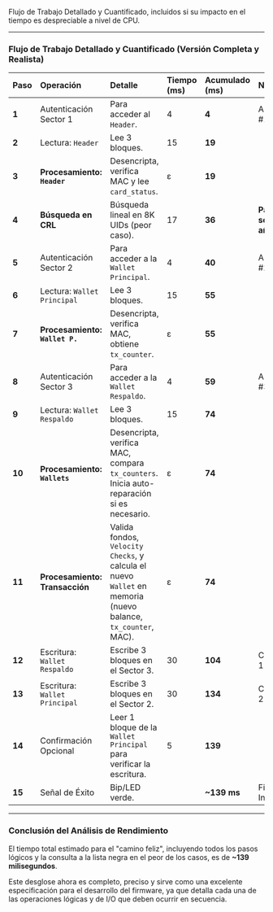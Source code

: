 Flujo de Trabajo Detallado y Cuantificado, incluidos si su impacto en el tiempo es despreciable a nivel de CPU.

---
### **Flujo de Trabajo Detallado y Cuantificado (Versión Completa y Realista)**

| Paso | Operación | Detalle | Tiempo (ms) | Acumulado (ms) | Notas |
| :--- | :--- | :--- | :--- | :--- | :--- |
| **1** | Autenticación Sector 1 | Para acceder al `Header`. | 4 | **4** | Autenticación #1 |
| **2** | Lectura: `Header` | Lee 3 bloques. | 15 | **19** | |
| **3** | **Procesamiento: `Header`** | Desencripta, verifica MAC y lee `card_status`. | ε | **19** | |
| **4** | **Búsqueda en CRL** | Búsqueda lineal en 8K UIDs (peor caso). | 17 | **36** | **Paso de seguridad añadido** |
| **5** | Autenticación Sector 2 | Para acceder a la `Wallet Principal`. | 4 | **40** | Autenticación #2 |
| **6** | Lectura: `Wallet Principal` | Lee 3 bloques. | 15 | **55** | |
| **7** | **Procesamiento: `Wallet P.`** | Desencripta, verifica MAC, obtiene `tx_counter`. | ε | **55** | |
| **8** | Autenticación Sector 3 | Para acceder a la `Wallet Respaldo`. | 4 | **59** | Autenticación #3 |
| **9** | Lectura: `Wallet Respaldo` | Lee 3 bloques. | 15 | **74** | |
| **10**| **Procesamiento: `Wallets`** | Desencripta, verifica MAC, compara `tx_counters`. Inicia auto-reparación si es necesario. | ε | **74** | |
| **11**| **Procesamiento: Transacción** | Valida fondos, `Velocity Checks`, y calcula el nuevo `Wallet` en memoria (nuevo balance, `tx_counter`, MAC). | ε | **74** | |
| **12**| Escritura: `Wallet Respaldo` | Escribe 3 bloques en el Sector 3. | 30 | **104**| Commit Fase 1 |
| **13**| Escritura: `Wallet Principal` | Escribe 3 bloques en el Sector 2. | 30 | **134**| Commit Fase 2 |
| **14**| Confirmación Opcional | Leer 1 bloque de la `Wallet Principal` para verificar la escritura. | 5 | **139**| |
| **15**| Señal de Éxito | Bip/LED verde. | | **~139 ms** | Fin de la Interacción |

---

### **Conclusión del Análisis de Rendimiento**

El tiempo total estimado para el "camino feliz", incluyendo todos los pasos lógicos y la consulta a la lista negra en el peor de los casos, es de **~139 milisegundos**.

Este desglose ahora es completo, preciso y sirve como una excelente especificación para el desarrollo del firmware, ya que detalla cada una de las operaciones lógicas y de I/O que deben ocurrir en secuencia.